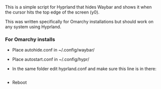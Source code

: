 This is a simple script for Hyprland that hides Waybar and shows it when the cursor hits the top edge of the screen (y0).

This was written specifically for Omarchy installations but should work on any system using Hyprland.

### For Omarchy installs

* Place autohide.conf in ~/.config/waybar/

* Place autostart.conf in ~/.config/hypr/

* In the same folder edit hyprland.conf and make sure this line is in there:

```source = ~/.config/hypr/autostart.conf
```

* Reboot
